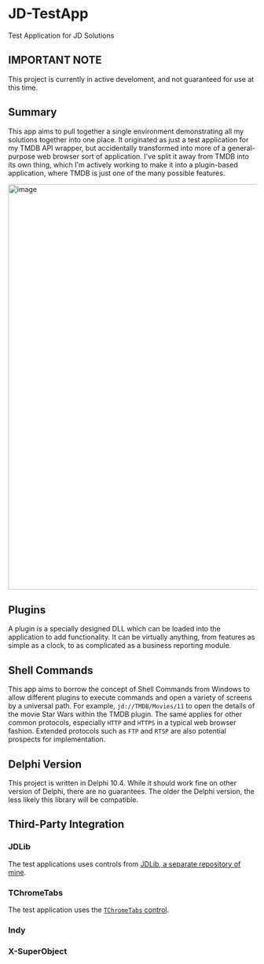 # JD-TestApp
Test Application for JD Solutions

## IMPORTANT NOTE

This project is currently in active develoment, and not guaranteed for use at this time. 

## Summary

This app aims to pull together a single environment demonstrating all my solutions together into one place. It originated as just a test application for my TMDB API wrapper, but accidentally transformed into more of a general-purpose web browser sort of application. I've split it away from TMDB into its own thing, which I'm actively working to make it into a plugin-based application, where TMDB is just one of the many possible features. 

<img width="1218" height="825" alt="image" src="https://github.com/user-attachments/assets/1498bc22-49b7-4393-bbb9-74bc4ac54608" />

## Plugins

A plugin is a specially designed DLL which can be loaded into the application to add functionality. It can be virtually anything, from features as simple as a clock, to as complicated as a business reporting module.

## Shell Commands

This app aims to borrow the concept of Shell Commands from Windows to allow different plugins to execute commands and open a variety of screens by a universal path. For example, `jd://TMDB/Movies/11` to open the details of the movie Star Wars within the TMDB plugin. The same applies for other common protocols, especially `HTTP` and `HTTPS` in a typical web browser fashion. Extended protocols such as `FTP` and `RTSP` are also potential prospects for implementation. 

## Delphi Version

This project is written in Delphi 10.4. While it should work fine on other version of Delphi, there are no guarantees. The older the Delphi version, the less likely this library will be compatible.

## Third-Party Integration

### JDLib

The test applications uses controls from [JDLib, a separate repository of mine](https://github.com/djjd47130/JDLib).

### TChromeTabs

The test application uses the [`TChromeTabs` control](https://github.com/norgepaul/TChromeTabs).

### Indy

### X-SuperObject

